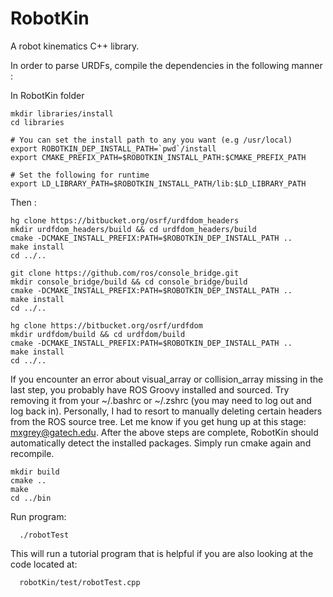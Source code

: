 RobotKin
========

A robot kinematics C++ library.

In order to parse URDFs, compile the dependencies in the following manner : 

In RobotKin folder

    mkdir libraries/install
    cd libraries

    # You can set the install path to any you want (e.g /usr/local)
    export ROBOTKIN_DEP_INSTALL_PATH=`pwd`/install 
    export CMAKE_PREFIX_PATH=$ROBOTKIN_INSTALL_PATH:$CMAKE_PREFIX_PATH
    
    # Set the following for runtime
    export LD_LIBRARY_PATH=$ROBOTKIN_INSTALL_PATH/lib:$LD_LIBRARY_PATH

Then :

    hg clone https://bitbucket.org/osrf/urdfdom_headers
    mkdir urdfdom_headers/build && cd urdfdom_headers/build
    cmake -DCMAKE_INSTALL_PREFIX:PATH=$ROBOTKIN_DEP_INSTALL_PATH ..
    make install
    cd ../..

    git clone https://github.com/ros/console_bridge.git
    mkdir console_bridge/build && cd console_bridge/build
    cmake -DCMAKE_INSTALL_PREFIX:PATH=$ROBOTKIN_DEP_INSTALL_PATH .. 
    make install
    cd ../..

    hg clone https://bitbucket.org/osrf/urdfdom
    mkdir urdfdom/build && cd urdfdom/build
    cmake -DCMAKE_INSTALL_PREFIX:PATH=$ROBOTKIN_DEP_INSTALL_PATH ..
    make install
    cd ../..

If you encounter an error about visual_array or collision_array missing in the last step, you probably have ROS Groovy installed and sourced. Try removing it from your ~/.bashrc or ~/.zshrc (you may need to log out and log back in). Personally, I had to resort to manually deleting certain headers from the ROS source tree. Let me know if you get hung up at this stage: mxgrey@gatech.edu. After the above steps are complete, RobotKin should automatically detect the installed packages. Simply run cmake again and recompile.

    mkdir build
    cmake ..
    make
    cd ../bin

Run program:

      ./robotTest

This will run a tutorial program that is helpful if you are also looking at the code located at:

      robotKin/test/robotTest.cpp


